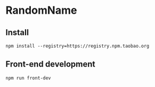 # RandomName

## Install

```
npm install --registry=https://registry.npm.taobao.org
```

## Front-end development

```
npm run front-dev
```